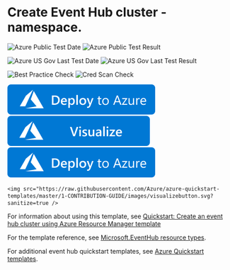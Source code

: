 # Create Event Hub cluster - namespace.

![Azure Public Test Date](https://azurequickstartsservice.blob.core.windows.net/badges/201-eventhubs-create-cluster-namespace-eventhub/PublicLastTestDate.svg)
![Azure Public Test Result](https://azurequickstartsservice.blob.core.windows.net/badges/201-eventhubs-create-cluster-namespace-eventhub/PublicDeployment.svg)

![Azure US Gov Last Test Date](https://azurequickstartsservice.blob.core.windows.net/badges/201-eventhubs-create-cluster-namespace-eventhub/FairfaxLastTestDate.svg)
![Azure US Gov Last Test Result](https://azurequickstartsservice.blob.core.windows.net/badges/201-eventhubs-create-cluster-namespace-eventhub/FairfaxDeployment.svg)

![Best Practice Check](https://azurequickstartsservice.blob.core.windows.net/badges/201-eventhubs-create-cluster-namespace-eventhub/BestPracticeResult.svg)
![Cred Scan Check](https://azurequickstartsservice.blob.core.windows.net/badges/201-eventhubs-create-cluster-namespace-eventhub/CredScanResult.svg)

[![Deploy To Azure](https://raw.githubusercontent.com/Azure/azure-quickstart-templates/master/1-CONTRIBUTION-GUIDE/images/deploytoazure.svg?sanitize=true)](https://portal.azure.com/#create/Microsoft.Template/uri/https%3A%2F%2Fraw.githubusercontent.com%2FAzure%2Fazure-quickstart-templates%2Fmaster%2F201-eventhubs-create-cluster-namespace-eventhub%2Fazuredeploy.json)
[![Visualize](https://raw.githubusercontent.com/Azure/azure-quickstart-templates/master/1-CONTRIBUTION-GUIDE/images/visualizebutton.svg?sanitize=true)](http://armviz.io/#/?load=https%3A%2F%2Fraw.githubusercontent.com%2FAzure%2Fazure-quickstart-templates%2Fmaster%2F201-eventhubs-create-cluster-namespace-eventhub%2Fazuredeploy.json)
<img src="https://raw.githubusercontent.com/Azure/azure-quickstart-templates/master/1-CONTRIBUTION-GUIDE/images/deploytoazure.svg?sanitize=true" />

    <img src="https://raw.githubusercontent.com/Azure/azure-quickstart-templates/master/1-CONTRIBUTION-GUIDE/images/visualizebutton.svg?sanitize=true />

For information about using this template, see
[Quickstart: Create an event hub cluster using Azure Resource Manager template](http://azure.microsoft.com/documentation/articles/event-hubs-resource-manager-namespace-event-hub/)

For the template reference, see
[Microsoft.EventHub resource types](https://docs.microsoft.com/azure/templates/microsoft.eventhub/allversions).

For additional event hub quickstart templates, see
[Azure Quickstart templates](https://azure.microsoft.com/resources/templates/?resourceType=Microsoft.Eventhub&pageNumber=1&sort=Popular).
